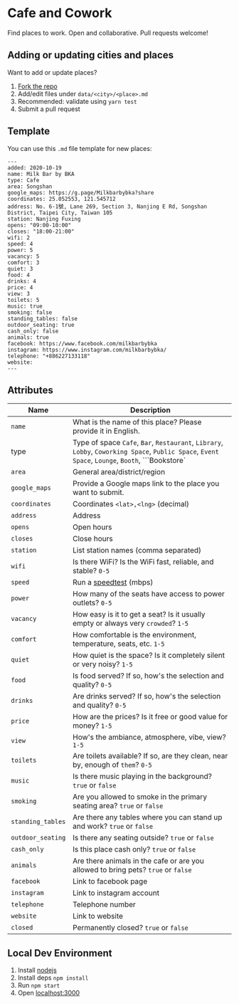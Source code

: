 # Cafe and Cowork
Find places to work. Open and collaborative. Pull requests welcome!

## Adding or updating cities and places
Want to add or update places?
1. [Fork the repo](fork)
2. Add/edit files under `data/<city>/<place>.md`
3. Recommended: validate using `yarn test`
4. Submit a pull request

## Template
You can use this `.md` file template for new places:

```
---
added: 2020-10-19
name: Milk Bar by BKA
type: Cafe
area: Songshan
google_maps: https://g.page/Milkbarbybka?share
coordinates: 25.052553, 121.545712
address: No. 6-1號, Lane 269, Section 3, Nanjing E Rd, Songshan District, Taipei City, Taiwan 105
station: Nanjing Fuxing
opens: "09:00-10:00"
closes: "18:00-21:00"
wifi: 2
speed: 4
power: 5
vacancy: 5
comfort: 3
quiet: 3
food: 4
drinks: 4
price: 4
view: 3
toilets: 5
music: true
smoking: false
standing_tables: false
outdoor_seating: true
cash_only: false 
animals: true
facebook: https://www.facebook.com/milkbarbybka
instagram: https://www.instagram.com/milkbarbybka/
telephone: "+886227133118"
website: 
---

```
## Attributes
Name|Description
--|--
`name`|What is the name of this place? Please provide it in English.
type|Type of space `Cafe`, `Bar`, `Restaurant`, `Library`, `Lobby`, `Coworking Space`, `Public Space`, `Event Space`, `Lounge`, `Booth`, ```Bookstore`
`area`|General area/district/region
`google_maps`|Provide a Google maps link to the place you want to submit.
`coordinates`|Coordinates `<lat>,<lng>` (decimal)
`address`|Address
`opens`|Open hours
`closes`|Close hours
`station`|List station names (comma separated)
`wifi`|Is there WiFi? Is the WiFi fast, reliable, and stable? `0-5`
`speed`|Run a [speedtest](https://fast.com) (mbps)
`power`|How many of the seats have access to power outlets? `0-5`
`vacancy`|How easy is it to get a seat? Is it usually empty or always very `crowded`? `1-5`
`comfort`|How comfortable is the environment, temperature, seats, etc. `1-5`
`quiet`|How quiet is the space? Is it completely silent or very noisy? `1-5`
`food`|Is food served? If so, how's the selection and quality? `0-5`
`drinks`|Are drinks served? If so, how's the selection and quality? `0-5`
`price`|How are the prices? Is it free or good value for money? `1-5`
`view`|How's the ambiance, atmosphere, vibe, view? `1-5`
`toilets`|Are toilets available? If so, are they clean, near by, enough of `them`? `0-5`
`music`|Is there music playing in the background? `true` or `false`
`smoking`|Are you allowed to smoke in the primary seating area? `true` or `false`
`standing_tables`|Are there any tables where you can stand up and work? `true` or `false`
`outdoor_seating`|Is there any seating outside? `true` or `false`
`cash_only`|Is this place cash only? `true` or `false`
`animals`|Are there animals in the cafe or are you allowed to bring pets? `true` or `false`
`facebook`|Link to facebook page
`instagram`|Link to instagram account
`telephone`|Telephone number
`website`|Link to website
`closed`|Permanently closed? `true` or `false`

## Local Dev Environment
1. Install [nodejs](https://nodejs.org/en/)
2. Install deps `npm install`
3. Run `npm start`
4. Open [localhost:3000](http://localhost:3000)
